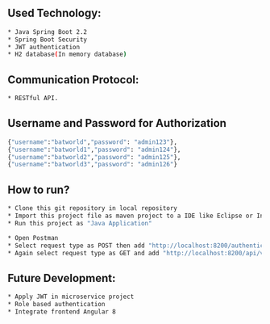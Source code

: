 ## Used Technology:
```bash
* Java Spring Boot 2.2
* Spring Boot Security
* JWT authentication
* H2 database(In memory database)
```

## Communication Protocol:
```bash
* RESTful API.
```

## Username and Password for Authorization
```bash
{"username":"batworld","password": "admin123"},
{"username":"batworld1","password": "admin124"},
{"username":"batworld2","password": "admin125"},
{"username":"batworld3","password": "admin126"}
```

## How to run?
```bash
* Clone this git repository in local repository
* Import this project file as maven project to a IDE like Eclipse or Intellij Idea.
* Run this project as "Java Application"
```
```bash
* Open Postman
* Select request type as POST then add "http://localhost:8200/authenticate" to URL with username and password inside body as JSON object. A token will be returned.
* Again select request type as GET and add "http://localhost:8200/api/v1/user/get/all" to URL and send token with prefix 'Bearer' as 'Authorization'. It will return all users list.
```

## Future Development:
```bash
* Apply JWT in microservice project
* Role based authentication
* Integrate frontend Angular 8
```
